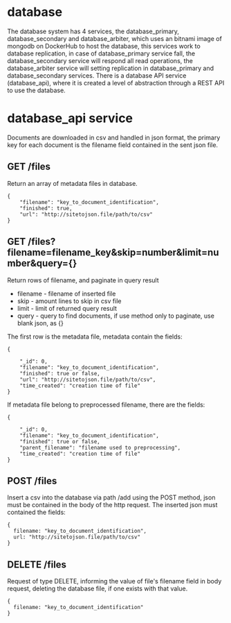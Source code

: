 # database

The database system has 4 services, the database_primary, database_secondary and database_arbiter, which uses an bitnami image of mongodb on DockerHub to host the database, this services work to database replication, in case of database_primary service fall, the database_secondary service will respond all read operations, the database_arbiter service will setting replication in database_primary and database_secondary services. There is a database API service (database_api), where it is created a level of abstraction through a REST API to use the database.

# database_api service
Documents are downloaded in csv and handled in json format, the primary key for each document is the filename field contained in the sent json file.

## GET /files
Return an array of metadata files in database.
```
{
	"filename": "key_to_document_identification",
	"finished": true,
	"url": "http://sitetojson.file/path/to/csv"
}
```

## GET /files?filename=filename_key&skip=number&limit=number&query={}
Return rows of filename, and paginate in query result

* filename - filename of inserted file
* skip - amount lines to skip in csv file
* limit - limit of returned query result
* query - query to find documents, if use method only to paginate, use blank json, as {}

The first row is the metadata file, metadata contain the fields:
```
{

	"_id": 0,
	"filename": "key_to_document_identification",
	"finished": true or false,
	"url": "http://sitetojson.file/path/to/csv",
	"time_created": "creation time of file"   
}
```

If metadata file belong to preprocessed filename, there are the fields:

```
{

	"_id": 0,
	"filename": "key_to_document_identification",
	"finished": true or false,
	"parent_filename": "filename used to preprocessing",
	"time_created": "creation time of file"
}
```
## POST /files
Insert a csv into the database via path /add using the POST method, json must be contained in the body of the http request.
The inserted json must contained the fields: 
```
{
  filename: "key_to_document_identification",
  url: "http://sitetojson.file/path/to/csv"
}
```

## DELETE /files
Request of type DELETE, informing the value of file's filename field in body request, deleting the database file, if one exists with that value.
```
{
  filename: "key_to_document_identification"
}
```
